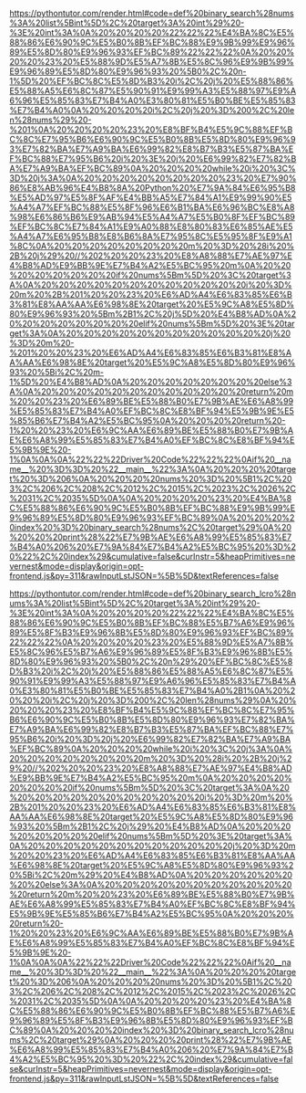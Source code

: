 <!--
    File: binary_search.md
    Created Time: 2024-01-05
    Author: krahets (krahets@163.com)
--->

<!-- [file]{binary_search}-[class]{}-[func]{binary_search} -->
https://pythontutor.com/render.html#code=def%20binary_search%28nums%3A%20list%5Bint%5D%2C%20target%3A%20int%29%20-%3E%20int%3A%0A%20%20%20%20%22%22%22%E4%BA%8C%E5%88%86%E6%90%9C%E5%B0%8B%EF%BC%88%E9%9B%99%E9%96%89%E5%8D%80%E9%96%93%EF%BC%89%22%22%22%0A%20%20%20%20%23%20%E5%88%9D%E5%A7%8B%E5%8C%96%E9%9B%99%E9%96%89%E5%8D%80%E9%96%93%20%5B0%2C%20n-1%5D%20%EF%BC%8C%E5%8D%B3%20i%2C%20j%20%E5%88%86%E5%88%A5%E6%8C%87%E5%90%91%E9%99%A3%E5%88%97%E9%A6%96%E5%85%83%E7%B4%A0%E3%80%81%E5%B0%BE%E5%85%83%E7%B4%A0%0A%20%20%20%20i%2C%20j%20%3D%200%2C%20len%28nums%29%20-%201%0A%20%20%20%20%23%20%E8%BF%B4%E5%9C%88%EF%BC%8C%E7%95%B6%E6%90%9C%E5%B0%8B%E5%8D%80%E9%96%93%E7%82%BA%E7%A9%BA%E6%99%82%E8%B7%B3%E5%87%BA%EF%BC%88%E7%95%B6%20i%20%3E%20j%20%E6%99%82%E7%82%BA%E7%A9%BA%EF%BC%89%0A%20%20%20%20while%20i%20%3C%3D%20j%3A%0A%20%20%20%20%20%20%20%20%23%20%E7%90%86%E8%AB%96%E4%B8%8A%20Python%20%E7%9A%84%E6%95%B8%E5%AD%97%E5%8F%AF%E4%BB%A5%E7%84%A1%E9%99%90%E5%A4%A7%EF%BC%88%E5%8F%96%E6%B1%BA%E6%96%BC%E8%A8%98%E6%86%B6%E9%AB%94%E5%A4%A7%E5%B0%8F%EF%BC%89%EF%BC%8C%E7%84%A1%E9%A0%88%E8%80%83%E6%85%AE%E5%A4%A7%E6%95%B8%E8%B6%8A%E7%95%8C%E5%95%8F%E9%A1%8C%0A%20%20%20%20%20%20%20%20m%20%3D%20%28i%20%2B%20j%29%20//%202%20%20%23%20%E8%A8%88%E7%AE%97%E4%B8%AD%E9%BB%9E%E7%B4%A2%E5%BC%95%20m%0A%20%20%20%20%20%20%20%20if%20nums%5Bm%5D%20%3C%20target%3A%0A%20%20%20%20%20%20%20%20%20%20%20%20i%20%3D%20m%20%2B%201%20%20%23%20%E6%AD%A4%E6%83%85%E6%B3%81%E8%AA%AA%E6%98%8E%20target%20%E5%9C%A8%E5%8D%80%E9%96%93%20%5Bm%2B1%2C%20j%5D%20%E4%B8%AD%0A%20%20%20%20%20%20%20%20elif%20nums%5Bm%5D%20%3E%20target%3A%0A%20%20%20%20%20%20%20%20%20%20%20%20j%20%3D%20m%20-%201%20%20%23%20%E6%AD%A4%E6%83%85%E6%B3%81%E8%AA%AA%E6%98%8E%20target%20%E5%9C%A8%E5%8D%80%E9%96%93%20%5Bi%2C%20m-1%5D%20%E4%B8%AD%0A%20%20%20%20%20%20%20%20else%3A%0A%20%20%20%20%20%20%20%20%20%20%20%20return%20m%20%20%23%20%E6%89%BE%E5%88%B0%E7%9B%AE%E6%A8%99%E5%85%83%E7%B4%A0%EF%BC%8C%E8%BF%94%E5%9B%9E%E5%85%B6%E7%B4%A2%E5%BC%95%0A%20%20%20%20return%20-1%20%20%23%20%E6%9C%AA%E6%89%BE%E5%88%B0%E7%9B%AE%E6%A8%99%E5%85%83%E7%B4%A0%EF%BC%8C%E8%BF%94%E5%9B%9E%20-1%0A%0A%0A%22%22%22Driver%20Code%22%22%22%0Aif%20__name__%20%3D%3D%20%22__main__%22%3A%0A%20%20%20%20target%20%3D%206%0A%20%20%20%20nums%20%3D%20%5B1%2C%203%2C%206%2C%208%2C%2012%2C%2015%2C%2023%2C%2026%2C%2031%2C%2035%5D%0A%0A%20%20%20%20%23%20%E4%BA%8C%E5%88%86%E6%90%9C%E5%B0%8B%EF%BC%88%E9%9B%99%E9%96%89%E5%8D%80%E9%96%93%EF%BC%89%0A%20%20%20%20index%20%3D%20binary_search%28nums%2C%20target%29%0A%20%20%20%20print%28%22%E7%9B%AE%E6%A8%99%E5%85%83%E7%B4%A0%206%20%E7%9A%84%E7%B4%A2%E5%BC%95%20%3D%20%22%2C%20index%29&cumulative=false&curInstr=5&heapPrimitives=nevernest&mode=display&origin=opt-frontend.js&py=311&rawInputLstJSON=%5B%5D&textReferences=false

<!-- [file]{binary_search}-[class]{}-[func]{binary_search_lcro} -->
https://pythontutor.com/render.html#code=def%20binary_search_lcro%28nums%3A%20list%5Bint%5D%2C%20target%3A%20int%29%20-%3E%20int%3A%0A%20%20%20%20%22%22%22%E4%BA%8C%E5%88%86%E6%90%9C%E5%B0%8B%EF%BC%88%E5%B7%A6%E9%96%89%E5%8F%B3%E9%96%8B%E5%8D%80%E9%96%93%EF%BC%89%22%22%22%0A%20%20%20%20%23%20%E5%88%9D%E5%A7%8B%E5%8C%96%E5%B7%A6%E9%96%89%E5%8F%B3%E9%96%8B%E5%8D%80%E9%96%93%20%5B0%2C%20n%29%20%EF%BC%8C%E5%8D%B3%20i%2C%20j%20%E5%88%86%E5%88%A5%E6%8C%87%E5%90%91%E9%99%A3%E5%88%97%E9%A6%96%E5%85%83%E7%B4%A0%E3%80%81%E5%B0%BE%E5%85%83%E7%B4%A0%2B1%0A%20%20%20%20i%2C%20j%20%3D%200%2C%20len%28nums%29%0A%20%20%20%20%23%20%E8%BF%B4%E5%9C%88%EF%BC%8C%E7%95%B6%E6%90%9C%E5%B0%8B%E5%8D%80%E9%96%93%E7%82%BA%E7%A9%BA%E6%99%82%E8%B7%B3%E5%87%BA%EF%BC%88%E7%95%B6%20i%20%3D%20j%20%E6%99%82%E7%82%BA%E7%A9%BA%EF%BC%89%0A%20%20%20%20while%20i%20%3C%20j%3A%0A%20%20%20%20%20%20%20%20m%20%3D%20%28i%20%2B%20j%29%20//%202%20%20%23%20%E8%A8%88%E7%AE%97%E4%B8%AD%E9%BB%9E%E7%B4%A2%E5%BC%95%20m%0A%20%20%20%20%20%20%20%20if%20nums%5Bm%5D%20%3C%20target%3A%0A%20%20%20%20%20%20%20%20%20%20%20%20i%20%3D%20m%20%2B%201%20%20%23%20%E6%AD%A4%E6%83%85%E6%B3%81%E8%AA%AA%E6%98%8E%20target%20%E5%9C%A8%E5%8D%80%E9%96%93%20%5Bm%2B1%2C%20j%29%20%E4%B8%AD%0A%20%20%20%20%20%20%20%20elif%20nums%5Bm%5D%20%3E%20target%3A%0A%20%20%20%20%20%20%20%20%20%20%20%20j%20%3D%20m%20%20%23%20%E6%AD%A4%E6%83%85%E6%B3%81%E8%AA%AA%E6%98%8E%20target%20%E5%9C%A8%E5%8D%80%E9%96%93%20%5Bi%2C%20m%29%20%E4%B8%AD%0A%20%20%20%20%20%20%20%20else%3A%0A%20%20%20%20%20%20%20%20%20%20%20%20return%20m%20%20%23%20%E6%89%BE%E5%88%B0%E7%9B%AE%E6%A8%99%E5%85%83%E7%B4%A0%EF%BC%8C%E8%BF%94%E5%9B%9E%E5%85%B6%E7%B4%A2%E5%BC%95%0A%20%20%20%20return%20-1%20%20%23%20%E6%9C%AA%E6%89%BE%E5%88%B0%E7%9B%AE%E6%A8%99%E5%85%83%E7%B4%A0%EF%BC%8C%E8%BF%94%E5%9B%9E%20-1%0A%0A%0A%22%22%22Driver%20Code%22%22%22%0Aif%20__name__%20%3D%3D%20%22__main__%22%3A%0A%20%20%20%20target%20%3D%206%0A%20%20%20%20nums%20%3D%20%5B1%2C%203%2C%206%2C%208%2C%2012%2C%2015%2C%2023%2C%2026%2C%2031%2C%2035%5D%0A%0A%20%20%20%20%23%20%E4%BA%8C%E5%88%86%E6%90%9C%E5%B0%8B%EF%BC%88%E5%B7%A6%E9%96%89%E5%8F%B3%E9%96%8B%E5%8D%80%E9%96%93%EF%BC%89%0A%20%20%20%20index%20%3D%20binary_search_lcro%28nums%2C%20target%29%0A%20%20%20%20print%28%22%E7%9B%AE%E6%A8%99%E5%85%83%E7%B4%A0%206%20%E7%9A%84%E7%B4%A2%E5%BC%95%20%3D%20%22%2C%20index%29&cumulative=false&curInstr=5&heapPrimitives=nevernest&mode=display&origin=opt-frontend.js&py=311&rawInputLstJSON=%5B%5D&textReferences=false
